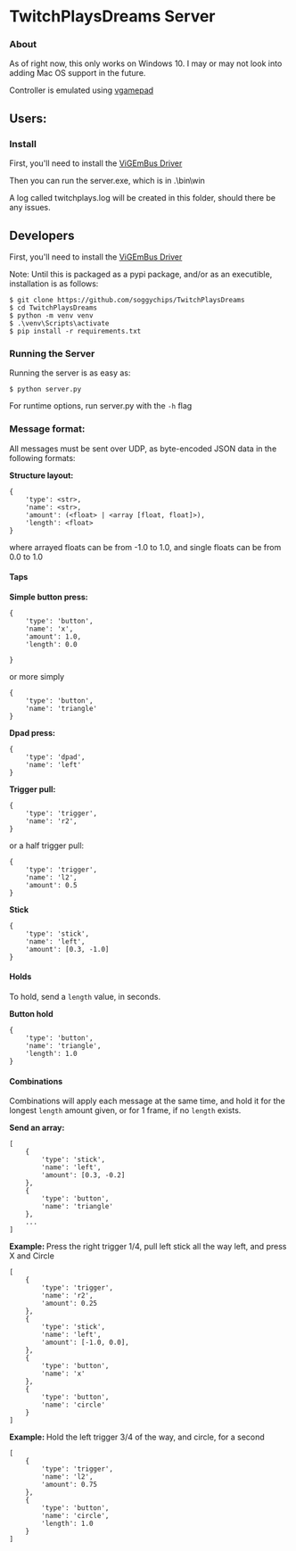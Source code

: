 # TwitchPlaysDreams Server

<h3> About </h3>

As of right now, this only works on Windows 10. I may or may not look into adding Mac OS support in the future.

Controller is emulated using [vgamepad](https://github.com/yannbouteiller/vgamepad)

<h2> Users: </h2>

<h3> Install </h3>

First, you'll need to install the [ViGEmBus Driver](https://github.com/ViGEm/ViGEmBus/releases/tag/setup-v1.17.333)

Then you can run the server.exe, which is in .\bin\win

A log called twitchplays.log will be created in this folder, should there be any issues.



<h2> Developers </h2>

First, you'll need to install the [ViGEmBus Driver](https://github.com/ViGEm/ViGEmBus/releases/tag/setup-v1.17.333)

Note: Until this is packaged as a pypi package, and/or as an executible, installation is as follows:

    $ git clone https://github.com/soggychips/TwitchPlaysDreams
    $ cd TwitchPlaysDreams
    $ python -m venv venv
    $ .\venv\Scripts\activate
    $ pip install -r requirements.txt

<h3> Running the Server </h3>
    
Running the server is as easy as:
    
    $ python server.py

For runtime options, run server.py with the `-h` flag

<h3> Message format:</h3>

All messages must be sent over UDP, as byte-encoded JSON data in the following formats:

<b>Structure layout:</b>

    {
        'type': <str>,
        'name': <str>,
        'amount': (<float> | <array [float, float]>),
        'length': <float>
    }

where arrayed floats can be from -1.0 to 1.0, and single floats can be from 0.0 to 1.0

<h4> Taps </h4>

<b>Simple button press:</b>

    {
        'type': 'button',
        'name': 'x',
        'amount': 1.0,
        'length': 0.0

    }

or more simply

    {
        'type': 'button',
        'name': 'triangle'
    }

<b>Dpad press:</b>

    {
        'type': 'dpad',
        'name': 'left'
    }

<b>Trigger pull:</b>

    {
        'type': 'trigger',
        'name': 'r2',
    }

or a half trigger pull:

    {
        'type': 'trigger',
        'name': 'l2',
        'amount': 0.5
    }

<b>Stick</b>

    {
        'type': 'stick',
        'name': 'left',
        'amount': [0.3, -1.0]
    }

<h4> Holds </h4>

To hold, send a `length` value, in seconds.

<b>Button hold</b>

    {
        'type': 'button',
        'name': 'triangle',
        'length': 1.0
    }

<h4> Combinations </h4>

Combinations will apply each message at the same time, and hold it for the longest `length` amount given, or for 1 frame, if no `length` exists.

<b>Send an array:</b>

    [
        {
            'type': 'stick',
            'name': 'left',
            'amount': [0.3, -0.2]
        },
        {
            'type': 'button',
            'name': 'triangle'
        },
        ...
    ]

<b>Example: </b>Press the right trigger 1/4, pull left stick all the way left, and press X and Circle

    [
        {
            'type': 'trigger',
            'name': 'r2',
            'amount': 0.25
        },
        {
            'type': 'stick',
            'name': 'left',
            'amount': [-1.0, 0.0],
        },
        {
            'type': 'button',
            'name': 'x'
        },
        {
            'type': 'button',
            'name': 'circle'
        }
    ]

<b>Example: </b>Hold the left trigger 3/4 of the way, and circle, for a second

    [
        {
            'type': 'trigger',
            'name': 'l2',
            'amount': 0.75
        },
        {
            'type': 'button',
            'name': 'circle',
            'length': 1.0
        }
    ]
